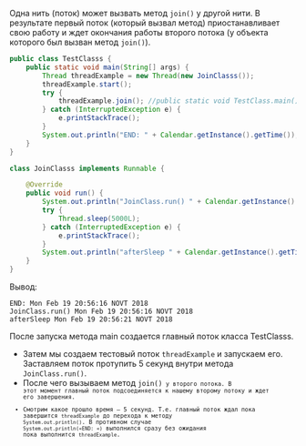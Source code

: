 Одна нить (поток) может вызвать метод <code>join()</code> у другой нити. 
В результате первый поток (который вызвал метод) приостанавливает свою работу и ждет окончания работы второго потока (у объекта которого был вызван метод <code>join()</code>).
```java
public class TestClasss {
    public static void main(String[] args) {
        Thread threadExample = new Thread(new JoinClasss());
        threadExample.start();
        try {
            threadExample.join(); //public static void TestClass.main() connect to threadExample and wait for it.
        } catch (InterruptedException e) {
            e.printStackTrace();
        }
        System.out.println("END: " + Calendar.getInstance().getTime());
    }
}

class JoinClasss implements Runnable {

    @Override
    public void run() {
        System.out.println("JoinClass.run() " + Calendar.getInstance().getTime());
        try {
            Thread.sleep(5000L);
        } catch (InterruptedException e) {
            e.printStackTrace();
        }
        System.out.println("afterSleep " + Calendar.getInstance().getTime());
    }
}
```
Вывод:

    END: Mon Feb 19 20:56:16 NOVT 2018
    JoinClass.run() Mon Feb 19 20:56:16 NOVT 2018
    afterSleep Mon Feb 19 20:56:21 NOVT 2018

После запуска метода main создается главный поток класса TestClasss.
- Затем мы создаем тестовый поток <code>threadExample</code> и запускаем его. Заставляем поток протупить 5 секунд внутри метода <code>JoinClass.run()</code>.
- После чего вызываем метод <code>join()<code> у второго потока. В этот момент главный поток подсоединяется к нашему второму потоку и ждет его завершения.
- Смотрим какое прошло время — 5 секунд. Т.е. главный поток ждал пока завершится <code>threadExample</code> до перехода к методу <code>System.out.println()</code>. В противном случае <code>System.out.println(«END: «)</code> выполнился сразу без ожидания пока выполнится <code>threadExample</code>.
